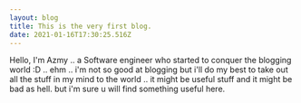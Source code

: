 ```yaml
---
layout: blog
title: This is the very first blog.
date: 2021-01-16T17:30:25.516Z
---
```

Hello, I'm Azmy .. a Software engineer who started to conquer the blogging world :D .. ehm .. i'm not so good at blogging but i'll do my best to take out all the stuff in my mind to the world .. it might be useful stuff and it might be bad as hell. but i'm sure u will find something useful here.